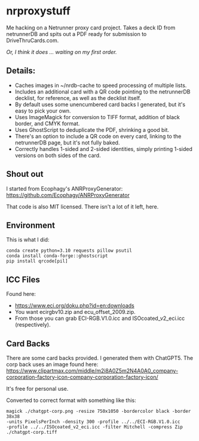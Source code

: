 # nrproxystuff
Me hacking on a Netrunner proxy card project. Takes a deck ID from
netrunnerDB and spits out a PDF ready for submission to DriveThruCards.com.

*Or, I think it does ... waiting on my first order.*

## Details:
- Caches images in ~/nrdb-cache to speed processing of multiple lists.
- Includes an additional card with a QR code pointing to the netrunnerDB decklist, for
  reference, as well as the decklist itself.
- By default uses some unencumbered card backs I generated, but it's easy to pick your own.
- Uses ImageMagick for conversion to TIFF format, addition of black border, and CMYK format.
- Uses GhostScript to deduplicate the PDF, shrinking a good bit.
- There's an option to include a QR code on every card, linking to the netrunnerDB page, but
  it's not fully baked.
- Correctly handles 1-sided and 2-sided identities, simply printing 1-sided versions on both
  sides of the card.

## Shout out
I started from Ecophagy's ANRProxyGenerator:
  https://github.com/Ecophagy/ANRProxyGenerator

That code is also MIT licensed. There isn't a lot of it left, here.

## Environment
This is what I did:
```
conda create python=3.10 requests pillow psutil
conda install conda-forge::ghostscript
pip install qrcode[pil]
```

## ICC Files
Found here:
- https://www.eci.org/doku.php?id=en:downloads
- You want ecirgbv10.zip and ecu_offset_2009.zip.
- From those you can grab ECI-RGB.V1.0.icc and ISOcoated_v2_eci.icc (respectively).

## Card Backs
There are some card backs provided. I generated them with ChatGPT5. The corp back uses an image found here:
  https://www.clipartmax.com/middle/m2i8A0Z5m2N4A0A0_company-corporation-factory-icon-company-corporation-factory-icon/

It's free for personal use.

Converted to correct format with something like this:
```
magick ./chatgpt-corp.png -resize 750x1050 -bordercolor black -border 38x38
-units PixelsPerInch -density 300 -profile ../../ECI-RGB.V1.0.icc
-profile ../../ISOcoated_v2_eci.icc -filter Mitchell -compress Zip
./chatgpt-corp.tiff
```

